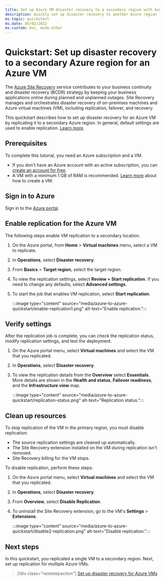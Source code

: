 ```yaml
---
title: Set up Azure VM disaster recovery to a secondary region with Azure Site Recovery
description: Quickly set up disaster recovery to another Azure region for an Azure VM, using the Azure Site Recovery service.
ms.topic: quickstart
ms.date: 05/02/2022
ms.custom: mvc, mode-other
---
```


# Quickstart: Set up disaster recovery to a secondary Azure region for an Azure VM

The [Azure Site Recovery](site-recovery-overview.md) service contributes to your business continuity and disaster recovery (BCDR) strategy by keeping your business applications online during planned and unplanned outages. Site Recovery manages and orchestrates disaster recovery of on-premises machines and Azure virtual machines (VM), including replication, failover, and recovery.

This quickstart describes how to set up disaster recovery for an Azure VM by replicating it to a secondary Azure region. In general, default settings are used to enable replication. [Learn more](azure-to-azure-tutorial-enable-replication.md).

## Prerequisites

To complete this tutorial, you need an Azure subscription and a VM.

- If you don't have an Azure account with an active subscription, you can [create an account for free](https://azure.microsoft.com/free/?WT.mc_id=A261C142F).
- A VM with a minimum 1 GB of RAM is recommended. [Learn more](../virtual-machines/windows/quick-create-portal.md) about how to create a VM.

## Sign in to Azure

Sign in to the [Azure portal](https://portal.azure.com).

## Enable replication for the Azure VM

The following steps enable VM replication to a secondary location.

1. On the Azure portal, from **Home** > **Virtual machines** menu, select a VM to replicate.
1. In **Operations**, select **Disaster recovery**.
1. From **Basics** > **Target region**, select the target region.
1. To view the replication settings, select **Review + Start replication**. If you need to change any defaults, select **Advanced settings**.
1. To start the job that enables VM replication, select **Start replication**.

   :::image type="content" source="media/azure-to-azure-quickstart/enable-replication1.png" alt-text="Enable replication.":::

## Verify settings

After the replication job is complete, you can check the replication status, modify replication settings, and test the deployment.

1. On the Azure portal menu, select **Virtual machines** and select the VM that you replicated.
1. In **Operations**, select **Disaster recovery**.
1. To view the replication details from the **Overview** select **Essentials**. More details are shown in the **Health and status**, **Failover readiness**, and the **Infrastructure view** map.

   :::image type="content" source="media/azure-to-azure-quickstart/replication-status.png" alt-text="Replication status.":::

## Clean up resources

To stop replication of the VM in the primary region, you must disable replication:

- The source replication settings are cleaned up automatically.
- The Site Recovery extension installed on the VM during replication isn't removed.
- Site Recovery billing for the VM stops.

To disable replication, perform these steps:

1. On the Azure portal menu, select **Virtual machines** and select the VM that you replicated.
1. In **Operations**, select **Disaster recovery**.
1. From **Overview**, select **Disable Replication**.
1. To uninstall the Site Recovery extension, go to the VM's **Settings** > **Extensions**.

   :::image type="content" source="media/azure-to-azure-quickstart/disable2-replication.png" alt-text="Disable replication.":::

## Next steps

In this quickstart, you replicated a single VM to a secondary region. Next, set up replication for multiple Azure VMs.

> [!div class="nextstepaction"]
> [Set up disaster recovery for Azure VMs](azure-to-azure-tutorial-enable-replication.md)
